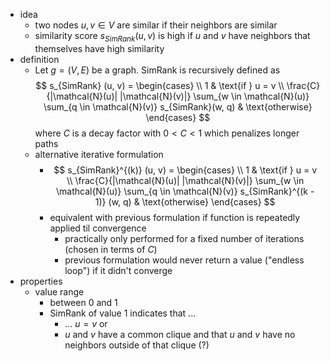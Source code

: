- idea
	- two nodes $u, v \in V$ are similar if their neighbors are similar
	- similarity score $s_{SimRank}(u, v)$ is high if $u$ and $v$ have neighbors that themselves have high similarity
- definition
	- Let $g = (V, E)$ be a graph. SimRank is recursively defined as
	  $$
	  s_{SimRank} (u, v) = \begin{cases} \\
	  1 & \text{if } u = v \\
	  \frac{C}{|\mathcal{N}(u)| |\mathcal{N}(v)|} \sum_{w \in \mathcal{N}(u)} \sum_{q \in \mathcal{N}(v)} s_{SimRank}(w, q) & \text{otherwise}
	  \end{cases}
	  $$
	  where $C$ is a decay factor with $0 < C < 1$ which penalizes longer paths
	- alternative iterative formulation
		- $$
		  s_{SimRank}^{(k)} (u, v) = \begin{cases} \\
		  1 & \text{if } u = v \\
		  \frac{C}{|\mathcal{N}(u)| |\mathcal{N}(v)|} \sum_{w \in \mathcal{N}(u)} \sum_{q \in \mathcal{N}(v)} s_{SimRank}^{(k - 1)} (w, q) & \text{otherwise}
		  \end{cases}
		  $$
		- equivalent with previous formulation if function is repeatedly applied til convergence
			- practically only performed for a fixed number of iterations (chosen in terms of $C$)
			- previous formulation would never return a value ("endless loop") if it didn't converge
- properties
	- value range
		- between $0$ and $1$
		- SimRank of value $1$ indicates that ...
			- ... $u = v$ or
			- $u$ and $v$ have a common clique and that $u$ and $v$ have no neighbors outside of that clique (?)